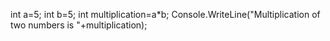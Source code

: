 int a=5;
int b=5;
int multiplication=a*b;
Console.WriteLine("Multiplication of two numbers is "+multiplication);
